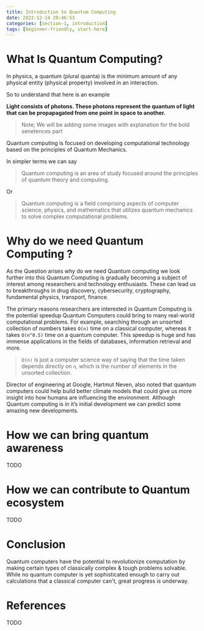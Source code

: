 ```yaml
---
title: Introduction to Quantum Computing
date: 2022-12-14 20:46:53
categories: [section-1, introduction]
tags: [beginner-friendly, start-here]
---
```


# What Is Quantum Computing?

In physics, a quantum (plural quanta) is the minimum amount of any physical entity (physical property) involved in an interaction.

So to understand that here is an example

**Light consists of photons. These photons represent the quantum of light that can be propapagated from one point in space to another.**

> Note; We will be adding some images with explanation for the bold senetences part

Quantum computing is focused on developing computational technology based on the principles of Quantum Mechanics.

In simpler terms we can say

> Quantum computing is an area of study focused around the principles of quantum theory and computing.

Or

> Quantum computing is a field comprising aspects of computer science, physics, and mathematics that utilizes quantum mechanics to solve complex computational problems.

# Why do we need Quantum Computing ?

As the Question arises why do we need Quantum computing we look further into this Quantum Computing is gradually becoming a subject of interest among researchers and technology enthusiasts. These can lead us to breakthroughs in drug discovery, cybersecurity, cryptography, fundamental physics, transport, finance.

The primary reasons researchers are interested in Quantum Computing is the potential speedup Quantum Computers could bring to many real-world computational problems. For example, searching through an unsorted collection of numbers takes `O(n)` time on a classical computer, whereas it takes `O(n^0.5)` time on a quantum computer. This speedup is huge and has immense applications in the fields of databases, information retrieval and more.

> `O(n)` is just a computer science way of saying that the time taken depends directly on `n`, which is the number of elements in the unsorted collection.

Director of engineering at Google, Hartmut Neven, also noted that quantum computers could help build better climate models that could give us more insight into how humans are influencing the environment. Although Quantum computing is in it’s initial development we can predict some amazing new developments.

# How we can bring quantum awareness

TODO

# How we can contribute to Quantum ecosystem

TODO

# Conclusion

Quantum computers have the potential to revolutionize computation by making certain types of classically complex & tough problems solvable. While no quantum computer is yet sophisticated enough to carry out calculations that a classical computer can't, great progress is underway.

# References

TODO
